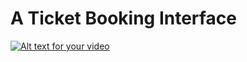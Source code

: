 # A Ticket Booking Interface

[![Alt text for your video](https://img.youtube.com/vi/VIDEO-ID/0.jpg)](http://www.youtube.com/watch?v=VIDEO-ID)
